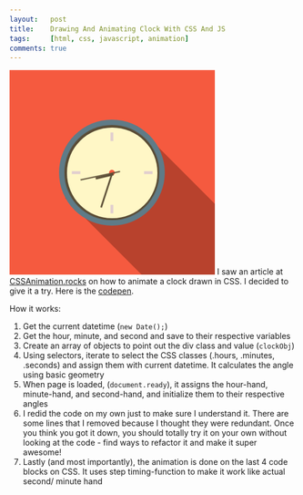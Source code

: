 ```yaml
---
layout:   post
title:    Drawing And Animating Clock With CSS And JS
tags:     [html, css, javascript, animation]
comments: true
---
```


![Hey](/assets/images/clock-screenshot.png)
I saw an article at [CSSAnimation.rocks](https://cssanimation.rocks/clocks/) on how to animate a clock drawn in CSS. I decided to give it a try. Here is the [codepen](https://codepen.io/IggScribbz/pen/pwMGrN).

How it works:

1. Get the current datetime (`new Date();`)
2. Get the hour, minute, and second and save to their respective variables
3. Create an array of objects to point out the div class and value (`clockObj`)
4. Using selectors, iterate to select the CSS classes (.hours, .minutes, .seconds) and assign them with current datetime. It calculates the angle using basic geometry
5. When page is loaded, (`document.ready`), it assigns the hour-hand, minute-hand, and second-hand, and initialize them to their respective angles
6. I redid the code on my own just to make sure I understand it. There are some lines that I removed because I thought they were redundant. Once you think you got it down, you should totally try it on your own without looking at the code - find ways to refactor it and make it super awesome!
7. Lastly (and most importantly), the animation is done on the last 4 code blocks on CSS. It uses step timing-function to make it work like actual second/ minute hand
